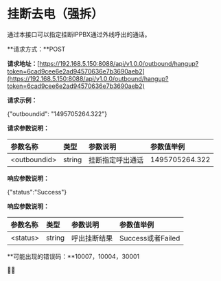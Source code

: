 # 挂断去电（强拆）

通过本接口可以指定挂断IPPBX通过外线呼出的通话。

**请求方式：**POST

**请求地址：**[https://192.168.5.150:8088/api/v1.0.0/outbound/hangup?token=6cad9cee6e2ad94570636e7b3690aeb2](https://192.168.5.150:8088/api/v1.0.0/outbound/hangup?token=6cad9cee6e2ad94570636e7b3690aeb2)

**请求示例：**

{"outboundid": "1495705264.322"}

**请求参数说明：**

| 参数名称 | 类型 | 参数说明 | 参数值举例 |
| :--- | :--- | :--- | :--- |
| &lt;outboundid&gt; | string | 挂断指定呼出通话 | 1495705264.322 |

**响应参数说明：**

{"status":"Success"}

**响应参数说明：**

| 参数名称 | 类型 | 参数说明 | 参数值举例 |
| :--- | :--- | :--- | :--- |
| &lt;status&gt; | string | 呼出挂断结果 | Success或者Failed |

**可能出现的错误码：**10007，10004，30001




